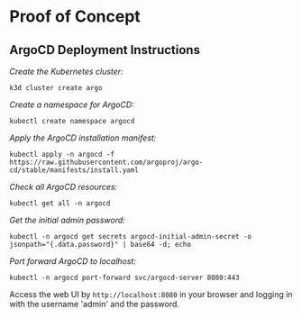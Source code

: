 # Proof of Concept
## ArgoCD Deployment Instructions 

*Create the Kubernetes cluster:*
```
k3d cluster create argo
```
*Create a namespace for ArgoCD:*
```
kubectl create namespace argocd
```
*Apply the ArgoCD installation manifest:*
```
kubectl apply -n argocd -f https://raw.githubusercontent.com/argoproj/argo-cd/stable/manifests/install.yaml
```
*Check all ArgoCD resources:*
```
kubectl get all -n argocd
```
*Get the initial admin password:*
```
kubectl -n argocd get secrets argocd-initial-admin-secret -o jsonpath="{.data.password}" | base64 -d; echo
```
*Port forward ArgoCD to localhost:*
```
kubectl -n argocd port-forward svc/argocd-server 8080:443
```

Access the web UI by `http://localhost:8080` in your browser and logging in with the username 'admin' and the password.